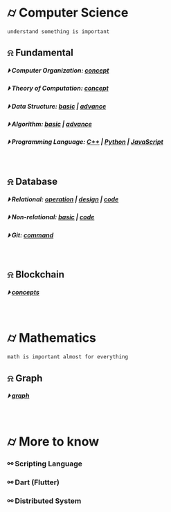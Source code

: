 

# &#x232d; Computer Science
```
understand something is important
```

## &#x237e; Fundamental
##### &#x23f5; Computer Organization: [concept](./basics/Computer_Organization.md)
##### &#x23f5; Theory of Computation: [concept](./basics/TOC.md)
##### &#x23f5; Data Structure: [basic](./basics/data_structure/dataStructureBasic.md) | [advance](./basics/data_structure/dataStructureAdvanced.md)
##### &#x23f5; Algorithm: [basic](./basics/algorithm/basicAlgorithm.md) | [advance]()
##### &#x23f5; Programming Language: [C++](./basics/programming_language/conceptC++.md) | [Python]() | [JavaScript](./basics/programming_language/JS/)
<br />

## &#x237e; Database 
##### &#x23f5; Relational: [operation](./Database/RDBMS/Roperation.md) | [design](./Database/RDBMS/Rdesign.md) | [code](./Database/RDBMS/code/)
##### &#x23f5; Non-relational: [basic](./Database/NoSQL/basic.md) | [code](./Database/NoSQL/code/)
##### &#x23f5; Git: [command](./Database/Git.md)
<br />

## &#x237e; Blockchain 
##### &#x23f5; [concepts](./Blockchain/blockchain-concept.md)
<br />

# &#x232d; Mathematics
```
math is important almost for everything
```

## &#x237e; Graph
##### &#x23f5; [graph](./Mathematics/testing)
<br />

# &#x232d; More to know

### &#x26af; Scripting Language
### &#x26af; Dart (Flutter)
### &#x26af; Distributed System
